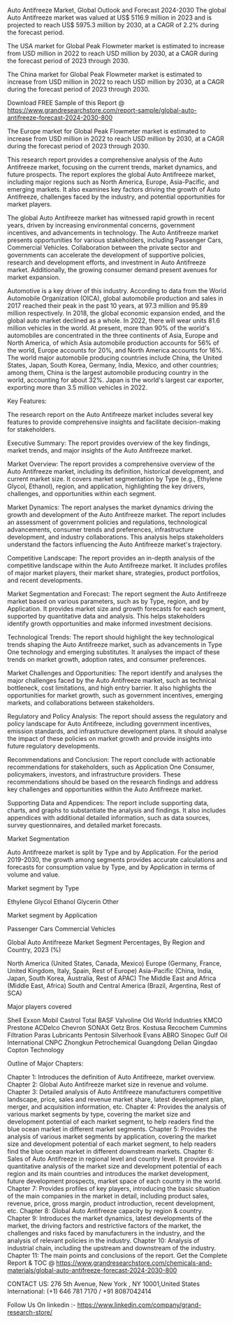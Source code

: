 Auto Antifreeze Market, Global Outlook and Forecast 2024-2030
The global Auto Antifreeze market was valued at US$ 5116.9 million in 2023 and is projected to reach US$ 5975.3 million by 2030, at a CAGR of 2.2% during the forecast period.

The USA market for Global Peak Flowmeter market is estimated to increase from USD million in 2022 to reach USD million by 2030, at a CAGR during the forecast period of 2023 through 2030.

The China market for Global Peak Flowmeter market is estimated to increase from USD million in 2022 to reach USD million by 2030, at a CAGR during the forecast period of 2023 through 2030.

Download FREE Sample of this Report @ https://www.grandresearchstore.com/report-sample/global-auto-antifreeze-forecast-2024-2030-800

The Europe market for Global Peak Flowmeter market is estimated to increase from USD million in 2022 to reach USD million by 2030, at a CAGR during the forecast period of 2023 through 2030.

This research report provides a comprehensive analysis of the Auto Antifreeze market, focusing on the current trends, market dynamics, and future prospects. The report explores the global Auto Antifreeze market, including major regions such as North America, Europe, Asia-Pacific, and emerging markets. It also examines key factors driving the growth of Auto Antifreeze, challenges faced by the industry, and potential opportunities for market players.

The global Auto Antifreeze market has witnessed rapid growth in recent years, driven by increasing environmental concerns, government incentives, and advancements in technology. The Auto Antifreeze market presents opportunities for various stakeholders, including Passenger Cars, Commercial Vehicles. Collaboration between the private sector and governments can accelerate the development of supportive policies, research and development efforts, and investment in Auto Antifreeze market. Additionally, the growing consumer demand present avenues for market expansion.

Automotive is a key driver of this industry. According to data from the World Automobile Organization (OICA), global automobile production and sales in 2017 reached their peak in the past 10 years, at 97.3 million and 95.89 million respectively. In 2018, the global economic expansion ended, and the global auto market declined as a whole. In 2022, there will wear units 81.6 million vehicles in the world. At present, more than 90% of the world's automobiles are concentrated in the three continents of Asia, Europe and North America, of which Asia automobile production accounts for 56% of the world, Europe accounts for 20%, and North America accounts for 16%. The world major automobile producing countries include China, the United States, Japan, South Korea, Germany, India, Mexico, and other countries; among them, China is the largest automobile producing country in the world, accounting for about 32%. Japan is the world's largest car exporter, exporting more than 3.5 million vehicles in 2022.

Key Features:

The research report on the Auto Antifreeze market includes several key features to provide comprehensive insights and facilitate decision-making for stakeholders.

Executive Summary: The report provides overview of the key findings, market trends, and major insights of the Auto Antifreeze market.

Market Overview: The report provides a comprehensive overview of the Auto Antifreeze market, including its definition, historical development, and current market size. It covers market segmentation by Type (e.g., Ethylene Glycol, Ethanol), region, and application, highlighting the key drivers, challenges, and opportunities within each segment.

Market Dynamics: The report analyses the market dynamics driving the growth and development of the Auto Antifreeze market. The report includes an assessment of government policies and regulations, technological advancements, consumer trends and preferences, infrastructure development, and industry collaborations. This analysis helps stakeholders understand the factors influencing the Auto Antifreeze market's trajectory.

Competitive Landscape: The report provides an in-depth analysis of the competitive landscape within the Auto Antifreeze market. It includes profiles of major market players, their market share, strategies, product portfolios, and recent developments.

Market Segmentation and Forecast: The report segment the Auto Antifreeze market based on various parameters, such as by Type, region, and by Application. It provides market size and growth forecasts for each segment, supported by quantitative data and analysis. This helps stakeholders identify growth opportunities and make informed investment decisions.

Technological Trends: The report should highlight the key technological trends shaping the Auto Antifreeze market, such as advancements in Type One technology and emerging substitutes. It analyses the impact of these trends on market growth, adoption rates, and consumer preferences.

Market Challenges and Opportunities: The report identify and analyses the major challenges faced by the Auto Antifreeze market, such as technical bottleneck, cost limitations, and high entry barrier. It also highlights the opportunities for market growth, such as government incentives, emerging markets, and collaborations between stakeholders.

Regulatory and Policy Analysis: The report should assess the regulatory and policy landscape for Auto Antifreeze, including government incentives, emission standards, and infrastructure development plans. It should analyse the impact of these policies on market growth and provide insights into future regulatory developments.

Recommendations and Conclusion: The report conclude with actionable recommendations for stakeholders, such as Application One Consumer, policymakers, investors, and infrastructure providers. These recommendations should be based on the research findings and address key challenges and opportunities within the Auto Antifreeze market.

Supporting Data and Appendices: The report include supporting data, charts, and graphs to substantiate the analysis and findings. It also includes appendices with additional detailed information, such as data sources, survey questionnaires, and detailed market forecasts.

Market Segmentation

Auto Antifreeze market is split by Type and by Application. For the period 2019-2030, the growth among segments provides accurate calculations and forecasts for consumption value by Type, and by Application in terms of volume and value.

Market segment by Type

Ethylene Glycol
Ethanol
Glycerin
Other

Market segment by Application

Passenger Cars
Commercial Vehicles

Global Auto Antifreeze Market Segment Percentages, By Region and Country, 2023 (%)

North America (United States, Canada, Mexico)
Europe (Germany, France, United Kingdom, Italy, Spain, Rest of Europe)
Asia-Pacific (China, India, Japan, South Korea, Australia, Rest of APAC)
The Middle East and Africa (Middle East, Africa)
South and Central America (Brazil, Argentina, Rest of SCA)

Major players covered

Shell
Exxon Mobil
Castrol
Total
BASF
Valvoline
Old World Industries
KMCO
Prestone
ACDelco
Chevron
SONAX
Getz Bros.
Kostusa
Recochem
Cummins Filtration
Paras Lubricants
Pentosin
Silverhook
Evans
ABRO
Sinopec
Gulf Oil International
CNPC
Zhongkun Petrochemical
Guangdong Delian
Qingdao Copton Technology

Outline of Major Chapters:

Chapter 1: Introduces the definition of Auto Antifreeze, market overview.
Chapter 2: Global Auto Antifreeze market size in revenue and volume.
Chapter 3: Detailed analysis of Auto Antifreeze manufacturers competitive landscape, price, sales and revenue market share, latest development plan, merger, and acquisition information, etc.
Chapter 4: Provides the analysis of various market segments by type, covering the market size and development potential of each market segment, to help readers find the blue ocean market in different market segments.
Chapter 5: Provides the analysis of various market segments by application, covering the market size and development potential of each market segment, to help readers find the blue ocean market in different downstream markets.
Chapter 6: Sales of Auto Antifreeze in regional level and country level. It provides a quantitative analysis of the market size and development potential of each region and its main countries and introduces the market development, future development prospects, market space of each country in the world.
Chapter 7: Provides profiles of key players, introducing the basic situation of the main companies in the market in detail, including product sales, revenue, price, gross margin, product introduction, recent development, etc.
Chapter 8: Global Auto Antifreeze capacity by region & country.
Chapter 9: Introduces the market dynamics, latest developments of the market, the driving factors and restrictive factors of the market, the challenges and risks faced by manufacturers in the industry, and the analysis of relevant policies in the industry.
Chapter 10: Analysis of industrial chain, including the upstream and downstream of the industry.
Chapter 11: The main points and conclusions of the report.
Get the Complete Report & TOC @ https://www.grandresearchstore.com/chemicals-and-materials/global-auto-antifreeze-forecast-2024-2030-800

CONTACT US:
276 5th Avenue, New York , NY 10001,United States
International: (+1) 646 781 7170 / +91 8087042414

Follow Us On linkedin :- https://www.linkedin.com/company/grand-research-store/
